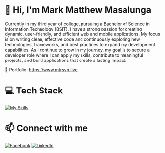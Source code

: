 # 👋 Hi, I'm Mark Matthew Masalunga

Currently in my third year of college, pursuing a Bachelor of Science in Information Technology (BSIT). I have a strong passion for creating dynamic, user-friendly, and efficient web and mobile applications. My focus is on writing clean, effective code and continuously exploring new technologies, frameworks, and best practices to expand my development capabilities. As I continue to grow in my journey, my goal is to secure a developer role where I can apply my skills, contribute to meaningful projects, and build applications that create a lasting impact. 

🔗 Portfolio: https://www.mtrsvn.live

# 💻 Tech Stack

[![My Skills](https://skillicons.dev/icons?i=javascript,bootstrap,tailwind,react,php,nodejs,mysql,mongodb)](https://skillicons.dev)

# 📫 Connect with me

[![Facebook](https://img.shields.io/badge/Facebook-1877F2?style=for-the-badge&logo=facebook&logoColor=white)](https://www.facebook.com/materrr)
[![LinkedIn](https://img.shields.io/badge/LinkedIn-0A66C2?style=for-the-badge&logo=linkedin&logoColor=white)](https://ph.linkedin.com/in/mark-matthew-masalunga-953569338)
